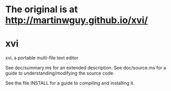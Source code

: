 The original is at http://martinwguy.github.io/xvi/
===================================================


xvi
===

xvi, a portable multi-file text editor

See doc/summary.ms for an extended description.
See doc/source.ms for a guide to understanding/modifying the source code.

See the file INSTALL for a guide to compiling and installing it.
